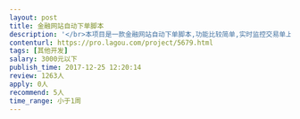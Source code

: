 ```yaml
---                
layout: post       
title: 金融网站自动下单脚本           
description: '</br>本项目是一款金融网站自动下单脚本,功能比较简单,实时监控交易单上面的价格,当某个价格低于脚本设定的价格时,自动买入.</br>'     
contenturl: https://pro.lagou.com/project/5679.html      
tags: [其他开发]            
salary: 3000元以下          
publish_time: 2017-12-25 12:20:14         
review: 1263人                   
apply: 0人                   
recommend: 5人                   
time_range: 小于1周              
---                 
```

